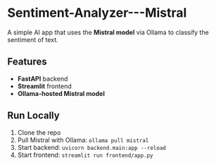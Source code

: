 # Sentiment-Analyzer---Mistral
A simple AI app that uses the **Mistral model** via Ollama to classify the sentiment of text.
## Features
- **FastAPI** backend
- **Streamlit** frontend
- **Ollama-hosted Mistral model**
## Run Locally
1. Clone the repo
2. Pull Mistral with Ollama: `ollama pull mistral`
3. Start backend: `uvicorn backend.main:app --reload`
4. Start frontend: `streamlit run frontend/app.py`
